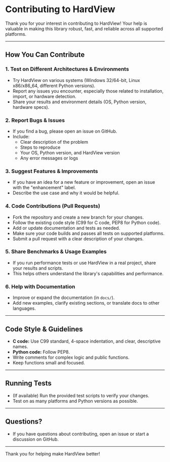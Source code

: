 # Contributing to HardView

Thank you for your interest in contributing to HardView! Your help is valuable in making this library robust, fast, and reliable across all supported platforms.

---

## How You Can Contribute

### 1. Test on Different Architectures & Environments
- Try HardView on various systems (Windows 32/64-bit, Linux x86/x86_64, different Python versions).
- Report any issues you encounter, especially those related to installation, import, or hardware detection.
- Share your results and environment details (OS, Python version, hardware specs).

### 2. Report Bugs & Issues
- If you find a bug, please open an issue on GitHub.
- Include:
  - Clear description of the problem
  - Steps to reproduce
  - Your OS, Python version, and HardView version
  - Any error messages or logs

### 3. Suggest Features & Improvements
- If you have an idea for a new feature or improvement, open an issue with the "enhancement" label.
- Describe the use case and why it would be helpful.

### 4. Code Contributions (Pull Requests)
- Fork the repository and create a new branch for your changes.
- Follow the existing code style (C99 for C code, PEP8 for Python code).
- Add or update documentation and tests as needed.
- Make sure your code builds and passes all tests on supported platforms.
- Submit a pull request with a clear description of your changes.

### 5. Share Benchmarks & Usage Examples
- If you run performance tests or use HardView in a real project, share your results and scripts.
- This helps others understand the library's capabilities and performance.

### 6. Help with Documentation
- Improve or expand the documentation (in `docs/`).
- Add new examples, clarify existing sections, or translate docs to other languages.

---

## Code Style & Guidelines
- **C code:** Use C99 standard, 4-space indentation, and clear, descriptive names.
- **Python code:** Follow PEP8.
- Write comments for complex logic and public functions.
- Keep functions small and focused.

---

## Running Tests
- (If available) Run the provided test scripts to verify your changes.
- Test on as many platforms and Python versions as possible.

---

## Questions?
- If you have questions about contributing, open an issue or start a discussion on GitHub.

---

Thank you for helping make HardView better! 
